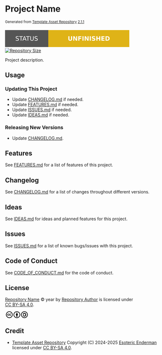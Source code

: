 # Project Name

<sup>Generated from [Template Asset Repository](https://github.com/EsotericTemplates/template-asset-repository) [2.1.1](https://github.com/EsotericTemplates/template-asset-repository/tree/2.1.1)</sup>

[![Project Status: Unfinished](./.assets/images/badges/status/unfinished.svg)](./) [![Repository Size](https://img.shields.io/github/repo-size/author/project?style=for-the-badge&logo=git&label=Repository%20size)](./)

Project description.

## Usage

### Updating This Project

- Update [CHANGELOG.md](./CHANGELOG.md) if needed.
- Update [FEATURES.md](./docs/FEATURES.md) if needed.
- Update [ISSUES.md](./ISSUES.md) if needed.
- Update [IDEAS.md](./IDEAS.md) if needed.

### Releasing New Versions

- Update [CHANGELOG.md](./CHANGELOG.md).

## Features

See [FEATURES.md](./docs/FEATURES.md) for a list of features of this project.

## Changelog

See [CHANGELOG.md](./CHANGELOG.md) for a list of changes throughout different versions.

## Ideas

See [IDEAS.md](./IDEAS.md) for ideas and planned features for this project.

## Issues

See [ISSUES.md](./ISSUES.md) for a list of known bugs/issues with this project.

## Code of Conduct

See [CODE_OF_CONDUCT.md](./CODE_OF_CONDUCT.md) for the code of conduct.

## License

<p xmlns:cc="http://creativecommons.org/ns#" xmlns:dct="http://purl.org/dc/terms/">
  <a property="dct:title" rel="cc:attributionURL" href="./">Repository Name</a> &copy; year by <a rel="cc:attributionURL dct:creator" property="cc:attributionName" href="https://repository-author.xyz">Repository Author</a> is licensed under <a href="./LICENSE" target="_blank" rel="license noopener noreferrer" style="display: inline-block">CC BY-SA 4.0</a>.
</p>

<a href="https://creativecommons.org/"><img style="height: 22px !important; margin-left: 3px; vertical-align: middle" src="./.assets/images/icons/cc/cc.svg" alt="Creative Commons Icon" /><a href="https://creativecommons.org/licenses/by-sa/4.0/deed.en"><img style="height: 22px !important; margin-left: 3px; vertical-align: middle" src="./.assets/images/icons/cc/by.svg" alt="Creative Commons Attribution Icon" /></a><a href="https://creativecommons.org/licenses/by-sa/4.0/deed.en"><img style="height: 22px !important; margin-left: 3px; vertical-align: middle" src="./.assets/images/icons/cc/sa.svg" alt="Creative Commons ShareAlike Icon" /></a>

## Credit

- [Template Asset Repository](https://github.com/esoterictemplates/template-asset-repository) Copyright (C) 2024-2025 [Esoteric Enderman](https://enderman.dev) licensed under [CC BY-SA 4.0](./LICENSE).
